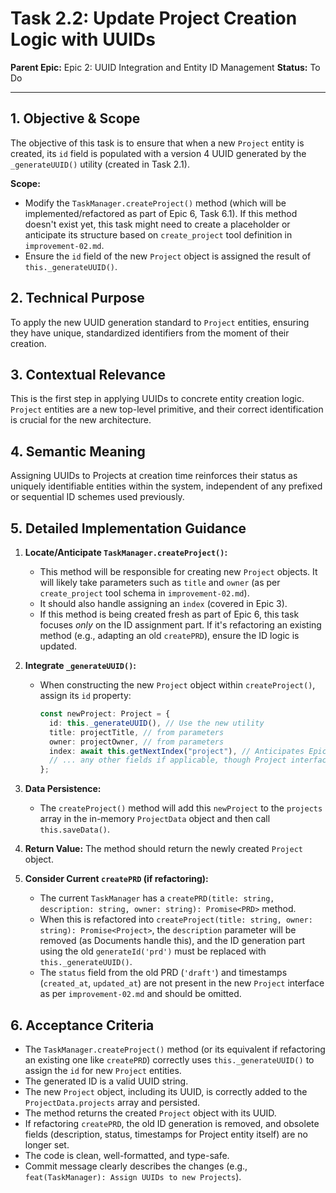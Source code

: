 # Task 2.2: Update Project Creation Logic with UUIDs

**Parent Epic:** Epic 2: UUID Integration and Entity ID Management
**Status:** To Do

---

## 1. Objective & Scope

The objective of this task is to ensure that when a new `Project` entity is created, its `id` field is populated with a version 4 UUID generated by the `_generateUUID()` utility (created in Task 2.1).

**Scope:**

- Modify the `TaskManager.createProject()` method (which will be implemented/refactored as part of Epic 6, Task 6.1). If this method doesn't exist yet, this task might need to create a placeholder or anticipate its structure based on `create_project` tool definition in `improvement-02.md`.
- Ensure the `id` field of the new `Project` object is assigned the result of `this._generateUUID()`.

## 2. Technical Purpose

To apply the new UUID generation standard to `Project` entities, ensuring they have unique, standardized identifiers from the moment of their creation.

## 3. Contextual Relevance

This is the first step in applying UUIDs to concrete entity creation logic. `Project` entities are a new top-level primitive, and their correct identification is crucial for the new architecture.

## 4. Semantic Meaning

Assigning UUIDs to Projects at creation time reinforces their status as uniquely identifiable entities within the system, independent of any prefixed or sequential ID schemes used previously.

## 5. Detailed Implementation Guidance

1.  **Locate/Anticipate `TaskManager.createProject()`:**

    - This method will be responsible for creating new `Project` objects. It will likely take parameters such as `title` and `owner` (as per `create_project` tool schema in `improvement-02.md`).
    - It should also handle assigning an `index` (covered in Epic 3).
    - If this method is being created fresh as part of Epic 6, this task focuses _only_ on the ID assignment part. If it's refactoring an existing method (e.g., adapting an old `createPRD`), ensure the ID logic is updated.

2.  **Integrate `_generateUUID()`:**

    - When constructing the new `Project` object within `createProject()`, assign its `id` property:
      ```typescript
      const newProject: Project = {
        id: this._generateUUID(), // Use the new utility
        title: projectTitle, // from parameters
        owner: projectOwner, // from parameters
        index: await this.getNextIndex("project"), // Anticipates Epic 3 logic
        // ... any other fields if applicable, though Project interface is simple
      };
      ```

3.  **Data Persistence:**

    - The `createProject()` method will add this `newProject` to the `projects` array in the in-memory `ProjectData` object and then call `this.saveData()`.

4.  **Return Value:** The method should return the newly created `Project` object.

5.  **Consider Current `createPRD` (if refactoring):**
    - The current `TaskManager` has a `createPRD(title: string, description: string, owner: string): Promise<PRD>` method.
    - When this is refactored into `createProject(title: string, owner: string): Promise<Project>`, the `description` parameter will be removed (as Documents handle this), and the ID generation part using the old `generateId('prd')` must be replaced with `this._generateUUID()`.
    - The `status` field from the old PRD (`'draft'`) and timestamps (`created_at`, `updated_at`) are not present in the new `Project` interface as per `improvement-02.md` and should be omitted.

## 6. Acceptance Criteria

- The `TaskManager.createProject()` method (or its equivalent if refactoring an existing one like `createPRD`) correctly uses `this._generateUUID()` to assign the `id` for new `Project` entities.
- The generated ID is a valid UUID string.
- The new `Project` object, including its UUID, is correctly added to the `ProjectData.projects` array and persisted.
- The method returns the created `Project` object with its UUID.
- If refactoring `createPRD`, the old ID generation is removed, and obsolete fields (description, status, timestamps for Project entity itself) are no longer set.
- The code is clean, well-formatted, and type-safe.
- Commit message clearly describes the changes (e.g., `feat(TaskManager): Assign UUIDs to new Projects`).
